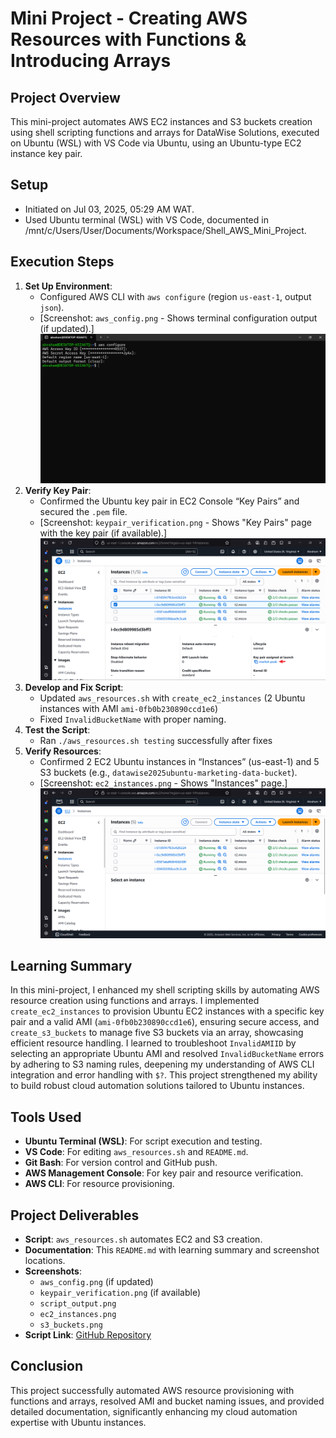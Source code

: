 # Mini Project - Creating AWS Resources with Functions & Introducing Arrays

## Project Overview
This mini-project automates AWS EC2 instances and S3 buckets creation using shell scripting functions and arrays for DataWise Solutions, executed on Ubuntu (WSL) with VS Code via Ubuntu, using an Ubuntu-type EC2 instance key pair.

## Setup
- Initiated on Jul 03, 2025, 05:29 AM WAT.
- Used Ubuntu terminal (WSL) with VS Code, documented in /mnt/c/Users/User/Documents/Workspace/Shell_AWS_Mini_Project.

## Execution Steps
1. **Set Up Environment**:
   - Configured AWS CLI with `aws configure` (region `us-east-1`, output `json`).
   - [Screenshot: `aws_config.png` - Shows terminal configuration output (if updated).]
   ![](./img/AWS-config.1.png)
2. **Verify Key Pair**:
   - Confirmed the Ubuntu key pair in EC2 Console “Key Pairs” and secured the `.pem` file.
   - [Screenshot: `keypair_verification.png` - Shows "Key Pairs" page with the key pair (if available).]
   ![](./img/key-pair.3.png)
3. **Develop and Fix Script**:
   - Updated `aws_resources.sh` with `create_ec2_instances` (2 Ubuntu instances with AMI `ami-0fb0b230890ccd1e6`)
   - Fixed `InvalidBucketName` with proper naming.
4. **Test the Script**:
   - Ran `./aws_resources.sh testing` successfully after fixes
5. **Verify Resources**:
   - Confirmed 2 EC2 Ubuntu instances in “Instances” (us-east-1) and 5 S3 buckets (e.g., `datawise2025ubuntu-marketing-data-bucket`).
   - [Screenshot: `ec2_instances.png` - Shows "Instances" page.]
   ![](./img/ec2instance-created.2.png)

## Learning Summary
In this mini-project, I enhanced my shell scripting skills by automating AWS resource creation using functions and arrays. I implemented `create_ec2_instances` to provision Ubuntu EC2 instances with a specific key pair and a valid AMI (`ami-0fb0b230890ccd1e6`), ensuring secure access, and `create_s3_buckets` to manage five S3 buckets via an array, showcasing efficient resource handling. I learned to troubleshoot `InvalidAMIID` by selecting an appropriate Ubuntu AMI and resolved `InvalidBucketName` errors by adhering to S3 naming rules, deepening my understanding of AWS CLI integration and error handling with `$?`. This project strengthened my ability to build robust cloud automation solutions tailored to Ubuntu instances.

## Tools Used
- **Ubuntu Terminal (WSL)**: For script execution and testing.
- **VS Code**: For editing `aws_resources.sh` and `README.md`.
- **Git Bash**: For version control and GitHub push.
- **AWS Management Console**: For key pair and resource verification.
- **AWS CLI**: For resource provisioning.

## Project Deliverables
- **Script**: `aws_resources.sh` automates EC2 and S3 creation.
- **Documentation**: This `README.md` with learning summary and screenshot locations.
- **Screenshots**: 
  - `aws_config.png` (if updated)
  - `keypair_verification.png` (if available)
  - `script_output.png`
  - `ec2_instances.png`
  - `s3_buckets.png`
- **Script Link**: [GitHub Repository](https://github.com/westgrin/Shell_AWS_Mini_Project)

## Conclusion
This project successfully automated AWS resource provisioning with functions and arrays, resolved AMI and bucket naming issues, and provided detailed documentation, significantly enhancing my cloud automation expertise with Ubuntu instances.